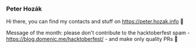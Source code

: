 ### Peter Hozák

Hi there, you can find my contacts and stuff on https://peter.hozak.info 🍊

Message of the month: please don't contribute to the hacktoberfest spam - https://blog.domenic.me/hacktoberfest/ - and make only quality PRs 🧡
